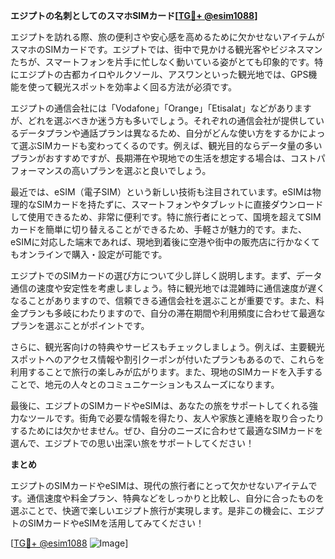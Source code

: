 **エジプトの名刺としてのスマホSIMカード[[TG💪+ @esim1088](https://t.me/s/esim1088)]**

エジプトを訪れる際、旅の便利さや安心感を高めるために欠かせないアイテムがスマホのSIMカードです。エジプトでは、街中で見かける観光客やビジネスマンたちが、スマートフォンを片手に忙しなく動いている姿がとても印象的です。特にエジプトの古都カイロやルクソール、アスワンといった観光地では、GPS機能を使って観光スポットを効率よく回る方法が必須です。

エジプトの通信会社には「Vodafone」「Orange」「Etisalat」などがありますが、どれを選ぶべきか迷う方も多いでしょう。それぞれの通信会社が提供しているデータプランや通話プランは異なるため、自分がどんな使い方をするかによって選ぶSIMカードも変わってくるのです。例えば、観光目的ならデータ量の多いプランがおすすめですが、長期滞在や現地での生活を想定する場合は、コストパフォーマンスの高いプランを選ぶと良いでしょう。

最近では、eSIM（電子SIM）という新しい技術も注目されています。eSIMは物理的なSIMカードを持たずに、スマートフォンやタブレットに直接ダウンロードして使用できるため、非常に便利です。特に旅行者にとって、国境を超えてSIMカードを簡単に切り替えることができるため、手軽さが魅力的です。また、eSIMに対応した端末であれば、現地到着後に空港や街中の販売店に行かなくてもオンラインで購入・設定が可能です。

エジプトでのSIMカードの選び方について少し詳しく説明します。まず、データ通信の速度や安定性を考慮しましょう。特に観光地では混雑時に通信速度が遅くなることがありますので、信頼できる通信会社を選ぶことが重要です。また、料金プランも多岐にわたりますので、自分の滞在期間や利用頻度に合わせて最適なプランを選ぶことがポイントです。

さらに、観光客向けの特典やサービスもチェックしましょう。例えば、主要観光スポットへのアクセス情報や割引クーポンが付いたプランもあるので、これらを利用することで旅行の楽しみが広がります。また、現地のSIMカードを入手することで、地元の人々とのコミュニケーションもスムーズになります。

最後に、エジプトのSIMカードやeSIMは、あなたの旅をサポートしてくれる強力なツールです。街角で必要な情報を得たり、友人や家族と連絡を取り合ったりするためには欠かせません。ぜひ、自分のニーズに合わせて最適なSIMカードを選んで、エジプトでの思い出深い旅をサポートしてください！

**まとめ**

エジプトのSIMカードやeSIMは、現代の旅行者にとって欠かせないアイテムです。通信速度や料金プラン、特典などをしっかりと比較し、自分に合ったものを選ぶことで、快適で楽しいエジプト旅行が実現します。是非この機会に、エジプトのSIMカードやeSIMを活用してみてください！

[[TG💪+ @esim1088](https://t.me/s/esim1088) ![Image](https://i.postimg.cc/Y0z9fWf4/image.png)]